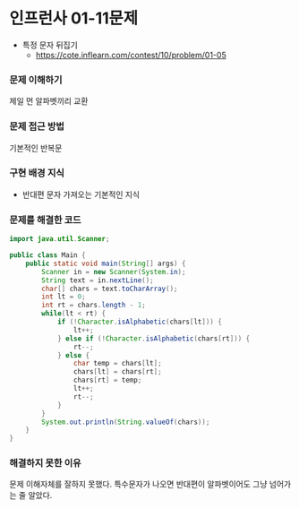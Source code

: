 # 인프런사 01-11문제
- 특정 문자 뒤집기
  - https://cote.inflearn.com/contest/10/problem/01-05

### 문제 이해하기
제일 먼 알파벳끼리 교환

### 문제 접근 방법
기본적인 반복문

### 구현 배경 지식
- 반대편 문자 가져오는 기본적인 지식

### 문제를 해결한 코드
```java
import java.util.Scanner;

public class Main {
    public static void main(String[] args) {
        Scanner in = new Scanner(System.in);
        String text = in.nextLine();
        char[] chars = text.toCharArray();
        int lt = 0;
        int rt = chars.length - 1;
        while(lt < rt) {
            if (!Character.isAlphabetic(chars[lt])) {
                lt++;
            } else if (!Character.isAlphabetic(chars[rt])) {
                rt--;
            } else {
                char temp = chars[lt];
                chars[lt] = chars[rt];
                chars[rt] = temp;
                lt++;
                rt--;
            }
        }
        System.out.println(String.valueOf(chars));
    }
}
```

### 해결하지 못한 이유
문제 이해자체를 잘하지 못했다. 특수문자가 나오면 반대편이 알파벳이어도 그냥 넘어가는 줄 알았다.
